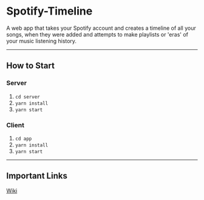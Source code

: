 # Spotify-Timeline

A web app that takes your Spotify account and creates a timeline of all your songs, when they were added and attempts to make playlists or 'eras' of your music listening history.

---

## How to Start

### Server

1. `cd server`
1. `yarn install`
1. `yarn start`

### Client

1. `cd app`
1. `yarn install`
1. `yarn start`

---

## Important Links

[Wiki](https://github.com/dillondrenzek/Spotify-Timeline/wiki)
